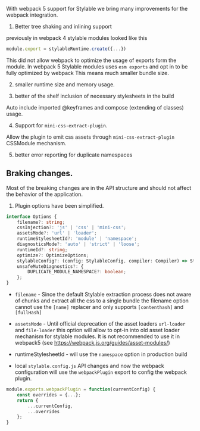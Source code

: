 With webpack 5 support for Stylable we bring many improvements for the webpack integration.


1. Better tree shaking and inlining support

previously in webpack 4 stylable modules looked like this
```js
module.export = stylableRuntime.create({...})
```

This did not allow webpack to optimize the usage of exports form the module. 
In webpack 5 Stylable modules uses `esm exports` and opt in to be fully optimized by webpack
This means much smaller bundle size.

2. smaller runtime size and memory usage.

3. better of the shelf inclusion of necessary stylesheets in the build

Auto include imported @keyframes and compose (extending of classes) usage. 

4. Support for `mini-css-extract-plugin`.

Allow the plugin to emit css assets through `mini-css-extract-plugin` CSSModule mechanism. 

5. better error reporting for duplicate namespaces


## Braking changes.

Most of the breaking changes are in the API structure and should not affect the behavior of the application. 


1. Plugin options have been simplified. 

```ts
interface Options {
    filename?: string;
    cssInjection?: 'js' | 'css' | 'mini-css';
    assetsMode?: 'url' | 'loader';
    runtimeStylesheetId?: 'module' | 'namespace';
    diagnosticsMode?: 'auto' | 'strict' | 'loose';
    runtimeId?: string;
    optimize?: OptimizeOptions;
    stylableConfig?: (config: StylableConfig, compiler: Compiler) => StylableConfig;
    unsafeMuteDiagnostics?: {
        DUPLICATE_MODULE_NAMESPACE?: boolean;
    };
}
```

* `filename` - Since the default Stylable extraction process does not aware of chunks and extract all the css to a single bundle 
the filename option cannot use the `[name]` replacer and only supports `[contenthash]` and `[fullHash]`

* `assetsMode` - Until official deprecation of the asset loaders `url-loader` and `file-loader` this option will allow to opt-in into old asset loader mechanism for stylable modules.
It is not recommended to use it in webpack5 (see https://webpack.js.org/guides/asset-modules/)
 
* runtimeStylesheetId - will use the `namespace` option in production build

* local `stylable.config.js` API changes and now the webpack configuration will use the `webpackPlugin` export to config the webpack plugin.

```js
module.exports.webpackPlugin = function(currentConfig) {
    const overrides = {...};
    return {
        ...currentConfig,
        ...overrides
    };
}
```





